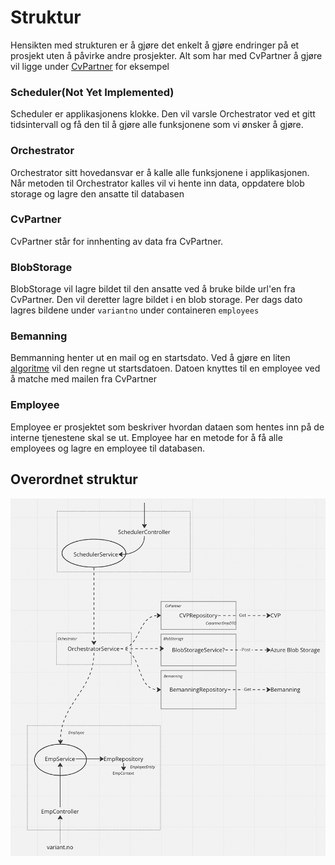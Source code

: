 # Struktur
Hensikten med strukturen er å gjøre det enkelt å gjøre endringer på et prosjekt uten å påvirke 
andre prosjekter. Alt som har med CvPartner å gjøre vil ligge under [CvPartner](../../src/CvPartner) for eksempel


### Scheduler(Not Yet Implemented)
Scheduler er applikasjonens klokke. Den vil varsle Orchestrator ved et gitt tidsintervall
og få den til å gjøre alle funksjonene som vi ønsker å gjøre.

### Orchestrator
Orchestrator sitt hovedansvar er å kalle alle funksjonene i applikasjonen. Når metoden til Orchestrator kalles
vil vi hente inn data, oppdatere blob storage og lagre den ansatte til databasen

### CvPartner
CvPartner står for innhenting av data fra CvPartner. 

### BlobStorage
BlobStorage vil lagre bildet til den ansatte ved å bruke bilde url'en fra CvPartner.
Den vil deretter lagre bildet i en blob storage. Per dags dato lagres bildene under `variantno` under 
containeren `employees`

### Bemanning
Bemmanning henter ut en mail og en startsdato. Ved å gjøre en liten [algoritme](../../src/Bemanning/Repositories/BemanningRepository.cs) 
vil den regne ut startsdatoen. Datoen knyttes til en employee ved å matche med mailen fra CvPartner

### Employee
Employee er prosjektet som beskriver hvordan dataen som hentes inn på de interne tjenestene skal se ut.
Employee har en metode for å få alle employees og lagre en employee til databasen.

## Overordnet struktur
![Image over structure](../images/Structure.png)